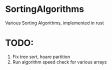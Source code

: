 # SortingAlgorithms
Various Sorting Algorithms, implemented in rust

# TODO:
1. Fix tree sort, hoare partition    
2. Run algorithm speed check for various arrays   
